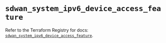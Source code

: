 # `sdwan_system_ipv6_device_access_feature`

Refer to the Terraform Registry for docs: [`sdwan_system_ipv6_device_access_feature`](https://registry.terraform.io/providers/ciscodevnet/sdwan/0.8.0/docs/resources/system_ipv6_device_access_feature).
